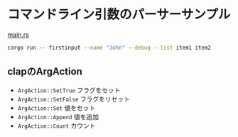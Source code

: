 # コマンドライン引数のパーサーサンプル
[main.rs](src/main.rs)
```cmd
cargo run -- firstinput --name "John" --debug --list item1 item2
```

## clapのArgAction
- `ArgAction::SetTrue` フラグをセット
- `ArgAction::SetFalse` フラグをリセット
- `ArgAction::Set` 値をセット
- `ArgAction::Append` 値を追加
- `ArgAction::Count` カウント
